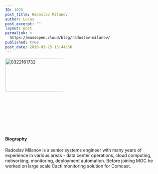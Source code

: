 ```yaml
---
ID: 1025
post_title: Radoslav Milanov
author: Lucas
post_excerpt: ""
layout: post
permalink: >
  https://massopen.cloud/blog/radoslav-milanov/
published: true
post_date: 2016-03-25 15:44:56
---
```

<img class="wp-image-917 alignleft" src="http://massopen.cloud/wp-content/uploads/2016/01/0322161732-300x169.jpg" alt="0322161732" width="186" height="105" />

&nbsp;

&nbsp;

&nbsp;

&nbsp;
<h4>Biography</h4>
Radoslav Milanov is a senior systems engineer with many years of experience in various areas - data center operations, cloud computing, networking, monitoring, deployment automation. Before joining MOC he worked on large scale Cacti monitoring solution for Comcast.